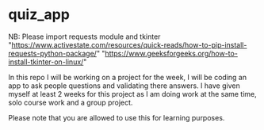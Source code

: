 # quiz_app
NB:
Please import requests module and tkinter
"https://www.activestate.com/resources/quick-reads/how-to-pip-install-requests-python-package/"
"https://www.geeksforgeeks.org/how-to-install-tkinter-on-linux/"

In this repo I will be working on a project for the week, I will be coding an app to ask people questions and validating there answers. I have given myself at least 2 weeks for this project as I am doing work at the same time, solo course work and a group project.

Please note that you are allowed to use this for learning purposes.
